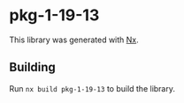 # pkg-1-19-13

This library was generated with [Nx](https://nx.dev).

## Building

Run `nx build pkg-1-19-13` to build the library.
